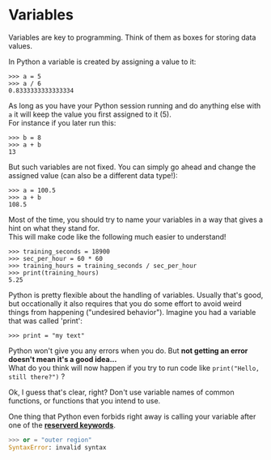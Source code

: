 # Variables

Variables are key to programming. Think of them as boxes for storing data values.

In Python a variable is created by assigning a value to it:
```idle
>>> a = 5
>>> a / 6
0.8333333333333334
```

As long as you have your Python session running and do anything else with `a` it will keep the value you first assigned to it (5).  
For instance if you later run this:
```idle
>>> b = 8
>>> a + b
13
```

But such variables are not fixed. You can simply go ahead and change the assigned value (can also be a different data type!):
```idle
>>> a = 100.5
>>> a + b
108.5
```

Most of the time, you should try to name your variables in a way that gives a hint on what they stand for.  
This will make code like the following much easier to understand!
```idle
>>> training_seconds = 18900
>>> sec_per_hour = 60 * 60
>>> training_hours = training_seconds / sec_per_hour
>>> print(training_hours)
5.25
```

Python is pretty flexible about the handling of variables. 
Usually that's good, but occationally it also requires that you do some effort to avoid weird things from happening ("undesired behavior").
Imagine you had a variable that was called 'print':
```idle
>>> print = "my text"
```
Python won't give you any errors when you do. But **not getting an error doesn't mean it's a good idea...**  
What do you think will now happen if you try to run code like `print("Hello, still there?")` ? 

Ok, I guess that's clear, right? Don't use variable names of common functions, or functions that you intend to use.

One thing that Python even forbids right away is calling your variable after one of the [**reserverd keywords**](https://www.w3schools.com/python/python_ref_keywords.asp).
```python
>>> or = "outer region"
SyntaxError: invalid syntax
```
